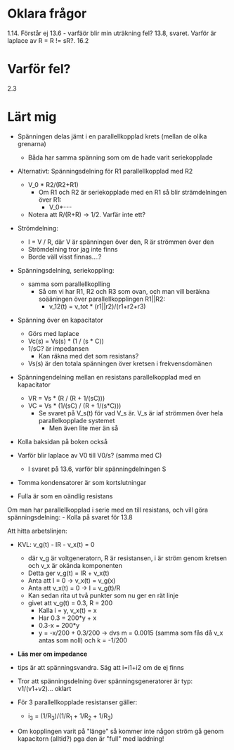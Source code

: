 # Oklara frågor
1.14. Förstår ej
13.6 - varfäör blir min uträkning fel?
13.8, svaret. Varför är laplace av R = R != sR?. 
16.2

# Varför fel? 
2.3

# Lärt mig
- Spänningen delas jämt i en parallellkopplad krets (mellan de olika grenarna)
    - Båda har samma spänning som om de hade varit seriekopplade

- Alternativt: Spänningsdelning för R1 parallellkopplad med R2
    - V_0 * R2/(R2+R1)
        - Om R1 och R2 är seriekopplade med en R1 så blir strämdelningen över R1:
            - V_0*--- 
    - Notera att R/(R+R) -> 1/2. Varfär inte ett?

- Strömdelning:
    - I = V / R, där V är spänningen över den, R är strömmen över den
    - Strömdelning tror jag inte finns
    - Borde väll visst finnas....?

- Spänningsdelning, seriekoppling:
    - samma som parallellkoplling
        - Så om vi har R1, R2 och R3 som ovan, och man vill beräkna soääningen över parallellkopplingen R1||R2:
            - v_12(t) = v_tot * (r1||r2)/(r1+r2+r3) 

- Spänning över en kapacitator
    - Görs med laplace
    - Vc(s) = Vs(s) * (1 / (s * C))
    -  1/sC? är impedansen
        - Kan räkna med det som resistans?
    - Vs(s) är den totala spänningen över kretsen i frekvensdomänen

- Spänningendelning mellan en resistans parallelkopplad med en kapacitator
    - VR = Vs * (R / (R + 1/(sC)))    
    - VC = Vs * (1/(sC) / (R + 1/(s*C)))
        - Se svaret på V_s(t) för vad V_s är. V_s är iaf strömmen över hela parallelkopplade systemet
            - Men även lite mer än så

- Kolla baksidan på boken också
- Varför blir laplace av V0 till V0/s? (samma med C)
    - I svaret på 13.6, varför blir spänningdelningen S

- Tomma kondensatorer är som kortslutningar
- Fulla är som en oändlig resistans

Om man har parallellkopplad i serie med en till resistans, och vill göra spänningsdelning:
    - Kolla på svaret för 13.8
    
Att hitta arbetslinjen:
- KVL: v_g(t) - IR - v_x(t) = 0
  - där v_g är voltgeneratorn, R är resistansen, i är ström genom kretsen och v_x är okända komponenten
  - Detta ger v_g(t) = IR + v_x(t)
  - Anta att I = 0 -> v_x(t) = v_g(x)
  - Anta att v_x(t) = 0 -> I = v_g(t)/R
  - Kan sedan rita ut två punkter som nu ger en rät linje
  - givet att v_g(t) = 0.3, R = 200
     - Kalla i = y, v_x(t) = x
     - Har 0.3 = 200*y + x
     - 0.3-x = 200*y
     - y = -x/200 + 0.3/200 -> dvs m = 0.0015 (samma som fås då v_x antas som noll) och k = -1/200 


- **Läs mer om impedance**

- tips är att spänningsvandra. Säg att i=i1+i2 om de ej finns
- Tror att spänningsdelning över spänningsgeneratorer är typ: v1/(v1+v2)... oklart



- För 3 parallellkopplade resistanser gäller:
    -  i<sub>3</sub> = (1/R<sub>3</sub>)/(1/R<sub>1</sub> + 1/R<sub>2</sub> + 1/R<sub>3</sub>)

- Om kopplingen varit på "länge" så kommer inte någon ström gå genom kapacitorn (alltid?) pga den är "full" med laddning!


